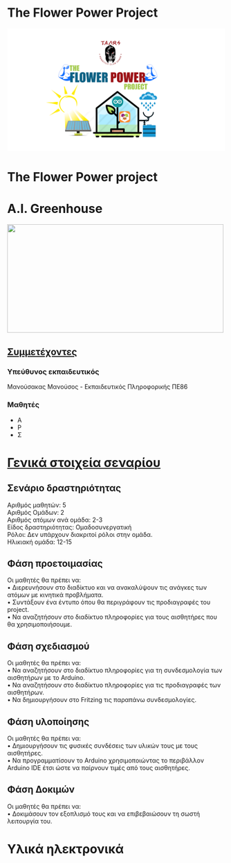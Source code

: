# The Flower Power Project
![Alt text](images/flowerpower.png?raw=true "The Flower Power Project")


# The Flower Power project

# A.I. Greenhouse

<img src="https://upload.wikimedia.org/wikipedia/commons/thumb/d/d3/Cc_by-nc_icon.svg/1920px-Cc_by-nc_icon.svg.png" alt="" width="500" height="250"/>


</div>

<div style="text-align: left; ">

## <u>Συμμετέχοντες</u>

### Υπεύθυνος εκπαιδευτικός

Μανούσακας Μανούσος - Εκπαιδευτικός Πληροφορικής ΠΕ86

### Μαθητές

*   Α
*   Ρ
*   Σ

</div>

<div>

# <u>Γενικά στοιχεία σεναρίου</u>

## Σενάριο δραστηριότητας

Αριθμός μαθητών: 5  
Αριθμός Ομάδων: 2  
Αριθμός ατόμων ανά ομάδα: 2-3  
Είδος δραστηριότητας: Ομαδοσυνεργατική  
Ρόλοι: Δεν υπάρχουν διακριτοί ρόλοι στην ομάδα.  
Ηλικιακή ομάδα: 12-15  

## Φάση προετοιμασίας

Οι μαθητές θα πρέπει να:  
• Διερευνήσουν στο διαδίκτυο και να ανακαλύψουν τις ανάγκες των ατόμων με κινητικά προβλήματα.  
• Συντάξουν ένα έντυπο όπου θα περιγράφουν τις προδιαγραφές του project.  
• Να αναζητήσουν στο διαδίκτυο πληροφορίες για τους αισθητήρες που θα χρησιμοποιήσουμε.  

## Φάση σχεδιασμού

Οι μαθητές θα πρέπει να:  
• Να αναζητήσουν στο διαδίκτυο πληροφορίες για τη συνδεσμολογία των αισθητήρων με το Arduino.  
• Να αναζητήσουν στο διαδίκτυο πληροφορίες για τις προδιαγραφές των αισθητήρων.  
• Να δημιουργήσουν στο Fritzing τις παραπάνω συνδεσμολογίες.  

## Φάση υλοποίησης

Οι μαθητές θα πρέπει να:  
• Δημιουργήσουν τις φυσικές συνδέσεις των υλικών τους με τους αισθητήρες.  
• Να προγραμματίσουν το Arduino χρησιμοποιώντας το περιβάλλον Arduino IDE έτσι ώστε να παίρνουν τιμές από τους αισθητήρες.  

## Φάση Δοκιμών

Οι μαθητές θα πρέπει να:  
• Δοκιμάσουν τον εξοπλισμό τους και να επιβεβαιώσουν τη σωστή λειτουργία του.  

# Υλικά ηλεκτρονικά

</div>
